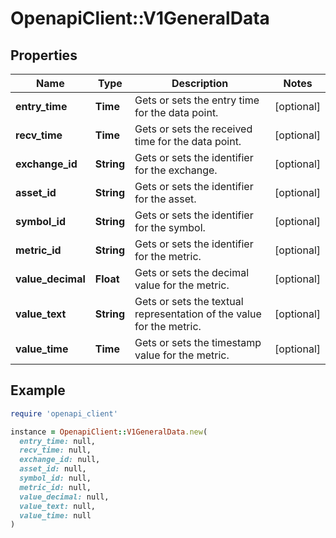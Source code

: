 # OpenapiClient::V1GeneralData

## Properties

| Name | Type | Description | Notes |
| ---- | ---- | ----------- | ----- |
| **entry_time** | **Time** | Gets or sets the entry time for the data point. | [optional] |
| **recv_time** | **Time** | Gets or sets the received time for the data point. | [optional] |
| **exchange_id** | **String** | Gets or sets the identifier for the exchange. | [optional] |
| **asset_id** | **String** | Gets or sets the identifier for the asset. | [optional] |
| **symbol_id** | **String** | Gets or sets the identifier for the symbol. | [optional] |
| **metric_id** | **String** | Gets or sets the identifier for the metric. | [optional] |
| **value_decimal** | **Float** | Gets or sets the decimal value for the metric. | [optional] |
| **value_text** | **String** | Gets or sets the textual representation of the value for the metric. | [optional] |
| **value_time** | **Time** | Gets or sets the timestamp value for the metric. | [optional] |

## Example

```ruby
require 'openapi_client'

instance = OpenapiClient::V1GeneralData.new(
  entry_time: null,
  recv_time: null,
  exchange_id: null,
  asset_id: null,
  symbol_id: null,
  metric_id: null,
  value_decimal: null,
  value_text: null,
  value_time: null
)
```

